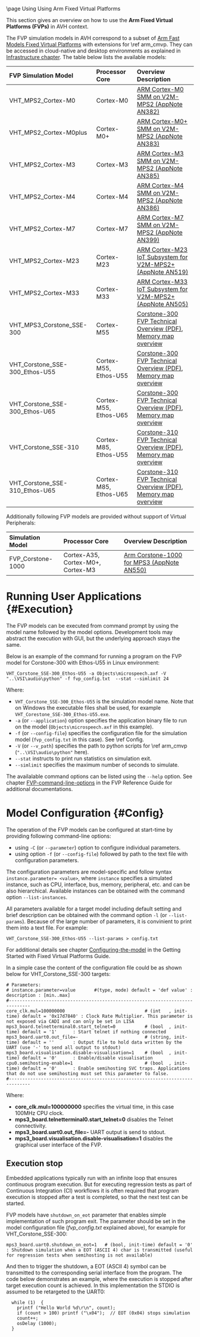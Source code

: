 \page Using Using Arm Fixed Virtual Platforms

This section gives an overview on how to use the **Arm Fixed Virtual Platforms (FVPs)** in AVH context.

The FVP simulation models in AVH correspond to a subset of [Arm Fast Models Fixed Virtual Platforms](https://developer.arm.com/tools-and-software/simulation-models/fixed-virtual-platforms) with extensions for \ref arm_cmvp. 
They can be accessed in cloud-native and desktop environments as explained in [Infrastructure chapter](../../infrastructure/index.html). The table below lists the available models:

FVP Simulation Model           | Processor Core        | Overview Description
:------------------------------|:----------------------|:----------------------------------------
VHT_MPS2_Cortex-M0             | Cortex-M0             | [ARM Cortex-M0 SMM on V2M-MPS2 (AppNote AN382)](https://developer.arm.com/documentation/dai0382)
VHT_MPS2_Cortex-M0plus         | Cortex-M0+            | [ARM Cortex-M0+ SMM on V2M-MPS2 (AppNote AN383)](https://developer.arm.com/documentation/dai0383)
VHT_MPS2_Cortex-M3             | Cortex-M3             | [ARM Cortex-M3 SMM on V2M-MPS2 (AppNote AN385)](https://developer.arm.com/documentation/dai0385)
VHT_MPS2_Cortex-M4             | Cortex-M4             | [ARM Cortex-M4 SMM on V2M-MPS2 (AppNote AN386)](https://developer.arm.com/documentation/dai0386)
VHT_MPS2_Cortex-M7             | Cortex-M7             | [ARM Cortex-M7 SMM on V2M-MPS2 (AppNote AN399)](https://developer.arm.com/documentation/dai0386)
VHT_MPS2_Cortex-M23            | Cortex-M23            | [ARM Cortex-M23 IoT Subsystem for V2M-MPS2+ (AppNote AN519)](https://developer.arm.com/documentation/dai0519)
VHT_MPS2_Cortex-M33            | Cortex-M33            | [ARM Cortex-M33 IoT Subsystem for V2M-MPS2+ (AppNote AN505)](https://developer.arm.com/documentation/dai0505)
VHT_MPS3_Corstone_SSE-300      | Cortex-M55            | [Corstone-300 FVP Technical Overview (PDF)](./Corstone_SSE-300_Ethos-U55_FVP_MPS3_Technical_Overview.pdf),  [Memory map overview](https://developer.arm.com/documentation/100966/1118/Arm--Corstone-SSE-300-FVP/Memory-map-overview-for-Corstone-SSE-300)
VHT_Corstone_SSE-300_Ethos-U55 | Cortex-M55, Ethos-U55 | [Corstone-300 FVP Technical Overview (PDF)](./Corstone_SSE-300_Ethos-U55_FVP_MPS3_Technical_Overview.pdf),  [Memory map overview](https://developer.arm.com/documentation/100966/1118/Arm--Corstone-SSE-300-FVP/Memory-map-overview-for-Corstone-SSE-300)
VHT_Corstone_SSE-300_Ethos-U65 | Cortex-M55, Ethos-U65 | [Corstone-300 FVP Technical Overview (PDF)](./Corstone_SSE-300_Ethos-U55_FVP_MPS3_Technical_Overview.pdf),  [Memory map overview](https://developer.arm.com/documentation/100966/1118/Arm--Corstone-SSE-300-FVP/Memory-map-overview-for-Corstone-SSE-300)
VHT_Corstone_SSE-310           | Cortex-M85, Ethos-U55 | [Corstone-310 FVP Technical Overview (PDF)](./Corstone_SSE-310_FVP_Technical_Overview.pdf),  [Memory map overview](https://developer.arm.com/documentation/100966/1118/Arm--Corstone-SSE-310-FVP/Corstone-SSE-310-FVP-memory-map-overview)
VHT_Corstone_SSE-310_Ethos-U65 | Cortex-M85, Ethos-U65 | [Corstone-310 FVP Technical Overview (PDF)](./Corstone_SSE-310_FVP_Technical_Overview.pdf),  [Memory map overview](https://developer.arm.com/documentation/100966/1118/Arm--Corstone-SSE-310-FVP/Corstone-SSE-310-FVP-memory-map-overview)

Additionally following FVP models are provided without support of Virtual Peripherals:

Simulation Model               | Processor Core        | Overview Description
:------------------------------|:----------------------|:----------------------------------------
FVP_Corstone-1000              | Cortex-A35, Cortex-M0+, Cortex-M3 | [Arm Corstone-1000 for MPS3 (AppNote AN550)](https://developer.arm.com/documentation/dai0550/)


# Running User Applications {#Execution}

The FVP models can be executed from command prompt by using the model name followed by the model options. Development tools may abstract the execution with GUI, but the underlying approach stays the same.

Below is an example of the command for running a program on the FVP model for Corstone-300 with Ethos-U55 in Linux environment:

```
VHT_Corstone_SSE-300_Ethos-U55 -a Objects\microspeech.axf -V "..\VSI\audio\python" -f fvp_config.txt  --stat --simlimit 24
```

Where:
  - `VHT_Corstone_SSE-300_Ethos-U55` is the simulation model name. Note that on Windows the executable files shall be used, for example `VHT_Corestone_SSE-300_Ethos-U55.exe`. 
  - `-a` (or `--application`) option specifies the application binary file to run on the model (`Objects\microspeech.axf` in this example).
  - `-f` (or `--config-file`) specifies the configuration file for the simulation model (`fvp_config.txt` in this case). See \ref Config.
  - `-V` (or `--v_path`) specifies the path to python scripts for \ref arm_cmvp (`"..\VSI\audio\python"` here).
  - `--stat` instructs to print run statistics on simulation exit.
  - `--simlimit` specifies the maximum number of seconds to simulate.

The availalable command options can be listed using the `--help` option. See chapter [FVP-command-line-options](https://developer.arm.com/documentation/100966/latest/Getting-Started-with-Fixed-Virtual-Platforms/FVP-command-line-options) in the FVP Reference Guide for additional documentations.

# Model Configuration {#Config}

The operation of the FVP models can be configured at start-time by providing following command-line options:
 - using `-C` (or `--parameter`) option to configure individual parameters.
 - using option `-f` (or `--config-file`) followed by path to the text file with configuration parameters.

The configuration parameters are model-specific and follow syntax `instance.parameter= <value>`, where `instance` specifies a simulated instance, such as CPU, interface, bus, memory, peripheral,  etc. and can be also hierarchical. Available instances can be obtained with the command option `--list-instances`.

All parameters available for a target model including default setting and brief description can be obtained with the command option `-l` (or `--list-params`). Because of the large number of parameters, it is convinient to print them into a text file. For example:

```
VHT_Corstone_SSE-300_Ethos-U55 --list-params > config.txt
```

For additional details see chapter [Configuring-the-model](https://developer.arm.com/documentation/100966/1120/Getting-Started-with-Fixed-Virtual-Platforms/Configuring-the-model) in the 
Getting Started with Fixed Virtual Platforms Guide.

In a simple case the content of the configuration file could be as shown below for VHT_Corstone_SSE-300 targets:

```
# Parameters:
# instance.parameter=value       #(type, mode) default = 'def value' : description : [min..max]
#------------------------------------------------------------------------------
core_clk.mul=100000000                              # (int   , init-time) default = '0x17d7840' : Clock Rate Multiplier. This parameter is not exposed via CADI and can only be set in LISA
mps3_board.telnetterminal0.start_telnet=0           # (bool  , init-time) default = '1'      : Start telnet if nothing connected
mps3_board.uart0.out_file=-                         # (string, init-time) default = ''       : Output file to hold data written by the UART (use '-' to send all output to stdout)
mps3_board.visualisation.disable-visualisation=1    # (bool  , init-time) default = '0'      : Enable/disable visualisation
cpu0.semihosting-enable=1                           # (bool  , init-time) default = '0'      : Enable semihosting SVC traps. Applications that do not use semihosting must set this parameter to false.
#------------------------------------------------------------------------------
```

Where:
 - **core_clk.mul=100000000** specifies the virtual time, in this case 100MHz CPU clock.
 - **mps3_board.telnetterminal0.start_telnet=0** disables the Telnet connectivity.
 - **mps3_board.uart0.out_file=-** UART output is send to stdout.
 - **mps3_board.visualisation.disable-visualisation=1** disables the graphical user interface of the FVP.


## Execution stop

Embedded applications typically run with an infinite loop that ensures continuous program execution. But for executing regression tests as part of Continuous Integration (CI) workflows it is often required that program execution is stopped after a test is completed, so that the next test can be started.

FVP models have `shutdown_on_eot` parameter that enables simple implementation of such program exit. The parameter should be set in the model configuration file (*fvp_config.txt* explained above), for example for VHT_Corstone_SSE-300:

```
mps3_board.uart0.shutdown_on_eot=1   # (bool, init-time) default = '0' : Shutdown simulation when a EOT (ASCII 4) char is transmitted (useful for regression tests when semihosting is not available)
```

And then to trigger the shutdown, a EOT (ASCII 4) symbol can be transmitted to the corresponding serial interface from the program. The code below demonstrates an example, where the execution is stopped after target execution count is achieved. In this implementation the STDIO is assumed to be retargeted to the UART0:

```
  while (1)  {
    printf ("Hello World %d\r\n", count);
    if (count > 100) printf ("\x04");  // EOT (0x04) stops simulation
    count++;
    osDelay (1000);
  }
```
